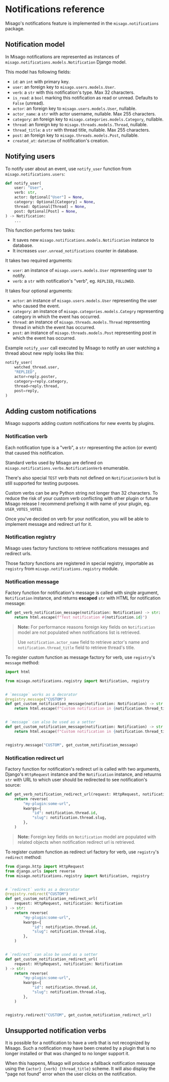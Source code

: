 # Notifications reference

Misago's notifications feature is implemented in the `misago.notifications` package.


## Notification model

In Misago notifications are represented as instances of `misago.notifications.models.Notification` Django model.

This model has following fields:

- `id`: an `int` with primary key.
- `user`: an foreign key to `misago.users.models.User`.
- `verb`: a `str` with this notification's type. Max 32 characters.
- `is_read`: a `bool` marking this notification as read or unread. Defaults to `False` (unread).
- `actor`: an foreign key to `misago.users.models.User`, nullable.
- `actor_name`: a `str` with actor username, nullable. Max 255 characters.
- `category`: an foreign key to `misago.categories.models.Category`, nullable.
- `thread`: an foreign key to `misago.threads.models.Thread`, nullable.
- `thread_title`: a `str` with thread title, nullable. Max 255 characters.
- `post`: an foreign key to `misago.threads.models.Post`, nullable.
- `created_at`: `datetime` of notification's creation.


## Notifying users

To notify user about an event, use `notify_user` function from `misago.notifications.users`:

```python
def notify_user(
    user: "User",
    verb: str,
    actor: Optional["User"] = None,
    category: Optional[Category] = None,
    thread: Optional[Thread] = None,
    post: Optional[Post] = None,
) -> Notification:
    ...
```

This function performs two tasks:

- It saves new `misago.notifications.models.Notification` instance to database.
- It increases `user.unread_notifications` counter in database.

It takes two required arguments:

- `user`: an instance of `misago.users.models.User` representing user to notify.
- `verb`: a `str` with notification's "verb", eg. `REPLIED`, `FOLLOWED`.

It takes four optional arguments:

- `actor`: an instance of `misago.users.models.User` representing the user who caused the event.
- `category`: an instance of `misago.categories.models.Categry` representing category in which the event has occurred.
- `thread`: an instance of `misago.threads.models.Thread` representing thread in which the event has occurred.
- `post`: an instance of `misago.threads.models.Post` representing post in which the event has occurred.

Example `notify_user` call executed by Misago to notify an user watching a thread about new reply looks like this:

```python
notify_user(
    watched_thread.user,
    "REPLIED",
    actor=reply.poster,
    category=reply.category,
    thread=reply.thread,
    post=reply,
) 
```


## Adding custom notifications

Misago supports adding custom notifications for new events by plugins.


### Notification verb

Each notification type is a "verb", a `str` representing the action (or event) that caused this notification.

Standard verbs used by Misago are defined on `misago.notifications.verbs.NotificationVerb` enumerable.

There's also special `TEST` verb thats not defined on `NotificationVerb` but is still supported for testing purposes.

Custom verbs can be any Python string not longer than 32 characters. To reduce the risk of your custom verb conflicting with other plugin or future Misago release I recommend prefixing it with name of your plugin, eg. `USER_VOTES_VOTED`.

Once you've decided on verb for your notification, you will be able to implement message and redirect url for it.


### Notification registry

Misago uses factory functions to retrieve notifications messages and redirect urls.

Those factory functions are registered in special registry, importable as `registry` from `misago.notifications.registry` module.


### Notification message

Factory function for notification's message is called with single argument, `Notification` instance, and returns **escaped** `str` with HTML for notification message:

```python
def get_verb_notification_message(notification: Notification) -> str:
    return html.escape(f"Test notification #{notification.id}")
```

> **Note:** For performance reasons foreign key fields on `Notification` model are not populated when notifications list is retrieved.
> 
> Use `notification.actor_name` field to retrieve actor's name and `notification.thread_title` field to retrieve thread's title.

To register custom function as message factory for verb, use `registry`'s `message` method:

```python
import html

from misago.notifications.registry import Notification, registry


# `message` works as a decorator
@registry.message("CUSTOM")
def get_custom_notification_message(notification: Notification) -> str:
    return html.escape(f"Custom notification in {notification.thread_title}")


# `message` can also be used as a setter
def get_custom_notification_message(notification: Notification) -> str:
    return html.escape(f"Custom notification in {notification.thread_title}")


registry.message("CUSTOM", get_custom_notification_message)
```


### Notification redirect url

Factory function for notification's redirect url is called with two arguments, Django's `HttpRequest` instance and the `Notification` instance, and retuurns `str` with URL to which user should be redirected to see notification's source:

```python
def get_verb_notification_redirect_url(request: HttpRequest, notification: Notification) -> str:
    return reverse(
        "my-plugin:some-url",
        kwargs={
            "id": notification.thread.id,
            "slug": notification.thread.slug,
        },
    )
```

> **Note:** Foreign key fields on `Notification` model are populated with related objects when notification redirect url is retrieved.


To register custom function as redirect url factory for verb, use `registry`'s `redirect` method:

```python
from django.http import HttpRequest
from django.urls import reverse
from misago.notifications.registry import Notification, registry


# `redirect` works as a decorator
@registry.redirect("CUSTOM")
def get_custom_notification_redirect_url(
    request: HttpRequest, notification: Notification
) -> str:
    return reverse(
        "my-plugin:some-url",
        kwargs={
            "id": notification.thread.id,
            "slug": notification.thread.slug,
        },
    )


# `redirect` can also be used as a setter
def get_custom_notification_redirect_url(
    request: HttpRequest, notification: Notification
) -> str:
    return reverse(
        "my-plugin:some-url",
        kwargs={
            "id": notification.thread.id,
            "slug": notification.thread.slug,
        },
    )


registry.redirect("CUSTOM", get_custom_notification_redirect_url)
```


## Unsupported notification verbs

It is possible for a notification to have a verb that is not recognized by Misago. Such a notification may have been created by a plugin that is no longer installed or that was changed to no longer support it.

When this happens, Misago will produce a fallback notification message using the `{actor} {verb} {thread_title}` scheme. It will also display the "page not found" error when the user clicks on the notification.
